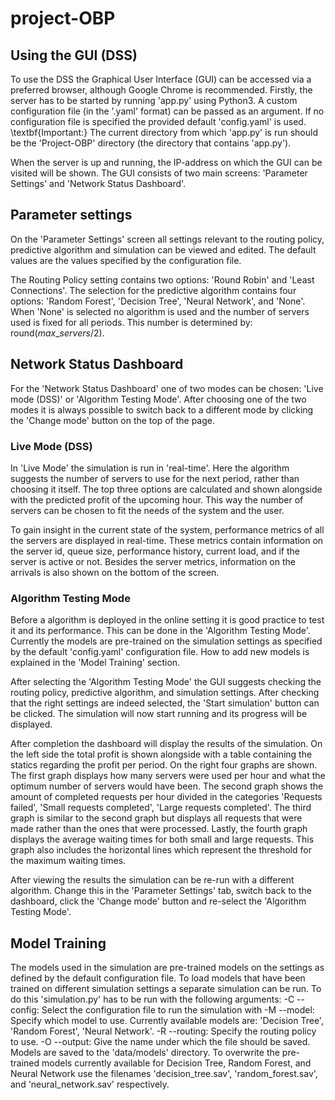 # project-OBP

## Using the GUI (DSS)
To use the DSS the Graphical User Interface (GUI) can be accessed via a preferred browser, although Google Chrome is recommended. Firstly, the server has to be started by running 'app.py' using Python3. A custom configuration file (in the '.yaml' format) can be passed as an argument. If no configuration file is specified the provided default 'config.yaml' is used. \textbf{Important:} The current directory from which 'app.py' is run should be the 'Project-OBP' directory (the directory that contains 'app.py').  

When the server is up and running, the IP-address on which the GUI can be visited will be shown. The GUI consists of two main screens: 'Parameter Settings' and 'Network Status Dashboard'. 

## Parameter settings
On the 'Parameter Settings' screen all settings relevant to the routing policy, predictive algorithm and simulation can be viewed and edited. The default values are the values specified by the configuration file. 

The Routing Policy setting contains two options: 'Round Robin' and 'Least Connections'. The selection for the predictive algorithm contains four options: 'Random Forest', 'Decision Tree', 'Neural Network', and 'None'. When 'None' is selected no algorithm is used and the number of servers used is fixed for all periods. This number is determined by: $\text{round} (max\_servers / 2)$.

## Network Status Dashboard
For the 'Network Status Dashboard' one of two modes can be chosen: 'Live mode (DSS)' or 'Algorithm Testing Mode'. After choosing one of the two modes it is always possible to switch back to a different mode by clicking the 'Change mode' button on the top of the page. 

### Live Mode (DSS)
In 'Live Mode' the simulation is run in 'real-time'. Here the algorithm suggests the number of servers to use for the next period, rather than choosing it itself. The top three options are calculated and shown alongside with the predicted profit of the upcoming hour. This way the number of servers can be chosen to fit the needs of the system and the user.

To gain insight in the current state of the system, performance metrics of all the servers are displayed in real-time. These metrics contain information on the server id, queue size, performance history, current load, and if the server is active or not. Besides the server metrics, information on the arrivals is also shown on the bottom of the screen.

### Algorithm Testing Mode
Before a algorithm is deployed in the online setting it is good practice to test it and its performance. This can be done in the 'Algorithm Testing Mode'. Currently the models are pre-trained on the simulation settings as specified by the default 'config.yaml' configuration file. How to add new models is explained in the 'Model Training' section. 

After selecting the 'Algorithm Testing Mode' the GUI suggests checking the routing policy, predictive algorithm, and simulation settings. After checking that the right settings are indeed selected, the 'Start simulation' button can be clicked. The simulation will now start running and its progress will be displayed. 

After completion the dashboard will display the results of the simulation. On the left side the total profit is shown alongside with a table containing the statics regarding the profit per period. On the right four graphs are shown. The first graph displays how many servers were used per hour and what the optimum number of servers would have been. The second graph shows the amount of completed requests per hour divided in the categories 'Requests failed', 'Small requests completed', 'Large requests completed'. The third graph is similar to the second graph but displays all requests that were made rather than the ones that were processed. Lastly, the fourth graph displays the average waiting times for both small and large requests. This graph also includes the horizontal lines which represent the threshold for the maximum waiting times. 

After viewing the results the simulation can be re-run with a different algorithm. Change this in the 'Parameter Settings' tab, switch back to the dashboard, click the 'Change mode' button and re-select the 'Algorithm Testing Mode'. 

## Model Training
The models used in the simulation are pre-trained models on the settings as defined by the default configuration file. To load models that have been trained on different simulation settings a separate simulation can be run. To do this 'simulation.py' has to be run with the following arguments: 
  -C --config: Select the configuration file to run the simulation with
  -M --model: Specify which model to use. Currently available models are: 'Decision Tree', 'Random Forest', 'Neural Network'.
  -R --routing: Specify the routing policy to use.
  -O --output: Give the name under which the file should be saved. Models are saved to the 'data/models' directory.
To overwrite the pre-trained models currently available for Decision Tree, Random Forest, and Neural Network use the filenames 'decision\_tree.sav', 'random\_forest.sav', and 'neural\_network.sav' respectively. 
